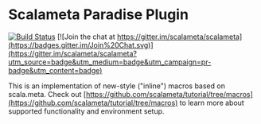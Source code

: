 # Scalameta Paradise Plugin

[![Build Status](http://stats.geirsson.com:8001/api/badges/scalameta/paradise/status.svg)](http://stats.geirsson.com:8001/scalameta/paradise)
[![Join the chat at https://gitter.im/scalameta/scalameta](https://badges.gitter.im/Join%20Chat.svg)](https://gitter.im/scalameta/scalameta?utm_source=badge&utm_medium=badge&utm_campaign=pr-badge&utm_content=badge)

This is an implementation of new-style ("inline") macros based on scala.meta.
Check out [https://github.com/scalameta/tutorial/tree/macros](https://github.com/scalameta/tutorial/tree/macros)
to learn more about supported functionality and environment setup.
